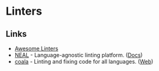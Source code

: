 # Linters

## Links

* [Awesome Linters](https://github.com/caramelomartins/awesome-linters)
* [NEAL](https://github.com/uber/NEAL) - Language-agnostic linting platform. ([Docs](https://uber.github.io/NEAL/))
* [coala](https://github.com/coala/coala) - Linting and fixing code for all languages. ([Web](https://coala.io))
